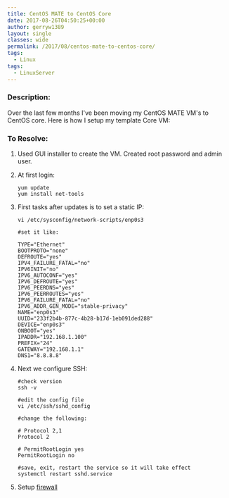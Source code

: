 ```yaml
---
title: CentOS MATE to CentOS Core
date: 2017-08-26T04:50:25+00:00
author: gerryw1389
layout: single
classes: wide
permalink: /2017/08/centos-mate-to-centos-core/
tags:
  - Linux
tags:
  - LinuxServer
---
```

<!--more-->

### Description:

Over the last few months I've been moving my CentOS MATE VM's to CentOS core. Here is how I setup my template Core VM:

### To Resolve:

1. Used GUI installer to create the VM. Created root password and admin user.

2. At first login:

   ```shell
   yum update
   yum install net-tools
   ```

3. First tasks after updates is to set a static IP:

   ```shell
   vi /etc/sysconfig/network-scripts/enp0s3

   #set it like:

   TYPE="Ethernet"
   BOOTPROTO="none"
   DEFROUTE="yes"
   IPV4_FAILURE_FATAL="no"
   IPV6INIT="no"
   IPV6_AUTOCONF="yes"
   IPV6_DEFROUTE="yes"
   IPV6_PEERDNS="yes"
   IPV6_PEERROUTES="yes"
   IPV6_FAILURE_FATAL="no"
   IPV6_ADDR_GEN_MODE="stable-privacy"
   NAME="enp0s3"
   UUID="233f2b4b-877c-4b28-b17d-1eb091ded288"
   DEVICE="enp0s3"
   ONBOOT="yes"
   IPADDR="192.168.1.100"
   PREFIX="24"
   GATEWAY="192.168.1.1"
   DNS1="8.8.8.8"
   ```

4. Next we configure SSH:

   ```shell
   #check version
   ssh -v

   #edit the config file
   vi /etc/ssh/sshd_config

   #change the following:

   # Protocol 2,1
   Protocol 2

   # PermitRootLogin yes
   PermitRootLogin no

   #save, exit, restart the service so it will take effect
   systemctl restart sshd.service
   ```

5. Setup [firewall](https://automationadmin.com/2017/08/firewall-cmd/)